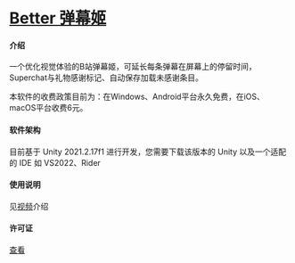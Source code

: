 # [Better 弹幕姬](https://schwarzer.wang)

#### 介绍
一个优化视觉体验的B站弹幕姬，可延长每条弹幕在屏幕上的停留时间，Superchat与礼物感谢标记、自动保存加载未感谢条目。

本软件的收费政策目前为：在Windows、Android平台永久免费，在iOS、macOS平台收费6元。

#### 软件架构 
目前基于 Unity 2021.2.17f1 进行开发，您需要下载该版本的 Unity 以及一个适配的 IDE 如 VS2022、Rider

#### 使用说明
见[视频](https://www.bilibili.com/video/BV1jF411h75w)介绍

#### 许可证

[查看](https://gitee.com/Schwarzer/blive-assist/blob/master/LICENSE)